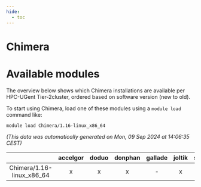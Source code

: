 ```yaml
---
hide:
  - toc
---
```


Chimera
=======

# Available modules


The overview below shows which Chimera installations are available per HPC-UGent Tier-2cluster, ordered based on software version (new to old).

To start using Chimera, load one of these modules using a `module load` command like:

```shell
module load Chimera/1.16-linux_x86_64
```

*(This data was automatically generated on Mon, 09 Sep 2024 at 14:06:35 CEST)*  

| |accelgor|doduo|donphan|gallade|joltik|shinx|skitty|
| :---: | :---: | :---: | :---: | :---: | :---: | :---: | :---: |
|Chimera/1.16-linux_x86_64|x|x|x|-|x|-|x|
